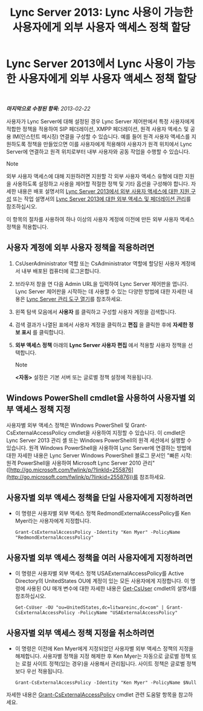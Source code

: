 ﻿---
title: 'Lync Server 2013: Lync 사용이 가능한 사용자에게 외부 사용자 액세스 정책 할당'
TOCTitle: Lync 사용이 가능한 사용자에게 외부 사용자 액세스 정책 할당
ms:assetid: 736fcaad-9f95-4896-b767-e199d86a00a4
ms:mtpsurl: https://technet.microsoft.com/ko-kr/library/Gg398551(v=OCS.15)
ms:contentKeyID: 49304029
ms.date: 08/10/2015
mtps_version: v=OCS.15
ms.translationtype: HT
---

# Lync Server 2013에서 Lync 사용이 가능한 사용자에게 외부 사용자 액세스 정책 할당

 

_**마지막으로 수정된 항목:** 2013-02-22_

사용자가 Lync Server에 대해 설정된 경우 Lync Server 제어판에서 특정 사용자에게 적합한 정책을 적용하여 SIP 페더레이션, XMPP 페더레이션, 원격 사용자 액세스 및 공용 IM(인스턴트 메시징) 연결을 구성할 수 있습니다. 예를 들어 원격 사용자 액세스를 지원하도록 정책을 만들었으면 이를 사용자에게 적용해야 사용자가 원격 위치에서 Lync Server에 연결하고 원격 위치로부터 내부 사용자와 공동 작업을 수행할 수 있습니다.


> [!NOTE]
> 외부 사용자 액세스에 대해 지원하려면 지원할 각 외부 사용자 액세스 유형에 대한 지원을 사용하도록 설정하고 사용을 제어할 적절한 정책 및 기타 옵션을 구성해야 합니다. 자세한 내용은 배포 설명서의 <A href="lync-server-2013-configuring-support-for-external-user-access.md">Lync Server 2013에서 외부 사용자 액세스에 대한 지원 구성</A> 또는 작업 설명서의 <A href="lync-server-2013-managing-federation-and-external-access-to-lync-server-2013.md">Lync Server 2013에 대한 외부 액세스 및 페더레이션 관리</A>를 참조하십시오.



이 항목의 절차를 사용하여 하나 이상의 사용자 계정에 이전에 만든 외부 사용자 액세스 정책을 적용합니다.

## 사용자 계정에 외부 사용자 정책을 적용하려면

1.  CsUserAdministrator 역할 또는 CsAdministrator 역할에 할당된 사용자 계정에서 내부 배포된 컴퓨터에 로그온합니다.

2.  브라우저 창을 연 다음 Admin URL을 입력하여 Lync Server 제어판을 엽니다. Lync Server 제어판을 시작하는 데 사용할 수 있는 다양한 방법에 대한 자세한 내용은 [Lync Server 관리 도구 열기](lync-server-2013-open-lync-server-administrative-tools.md)를 참조하세요.

3.  왼쪽 탐색 모음에서 **사용자** 를 클릭하고 구성할 사용자 계정을 검색합니다.

4.  검색 결과가 나열된 표에서 사용자 계정을 클릭하고 **편집** 을 클릭한 후에 **자세한 정보 표시** 를 클릭합니다.

5.  **외부 액세스 정책** 아래의 **Lync Server 사용자 편집** 에서 적용할 사용자 정책을 선택합니다.
    

    > [!NOTE]
    > <STRONG>&lt;자동&gt;</STRONG> 설정은 기본 서버 또는 글로벌 정책 설정에 적용됩니다.



## Windows PowerShell cmdlet을 사용하여 사용자별 외부 액세스 정책 지정

사용자별 외부 액세스 정책은 Windows PowerShell 및 Grant-CsExternalAccessPolicy cmdlet을 사용하여 지정할 수 있습니다. 이 cmdlet은 Lync Server 2013 관리 셸 또는 Windows PowerShell의 원격 세션에서 실행할 수 있습니다. 원격 Windows PowerShell을 사용하여 Lync Server에 연결하는 방법에 대한 자세한 내용은 Lync Server Windows PowerShell 블로그 문서인 "빠른 시작: 원격 PowerShell을 사용하여 Microsoft Lync Server 2010 관리"([http://go.microsoft.com/fwlink/p/?linkId=255876](http://go.microsoft.com/fwlink/p/?linkid=255876))를 참조하세요.

## 사용자별 외부 액세스 정책을 단일 사용자에게 지정하려면

  - 이 명령은 사용자별 외부 액세스 정책 RedmondExternalAccessPolicy를 Ken Myer라는 사용자에게 지정합니다.
    
        Grant-CsExternalAccessPolicy -Identity "Ken Myer" -PolicyName "RedmondExternalAccessPolicy"

## 사용자별 외부 액세스 정책을 여러 사용자에게 지정하려면

  - 이 명령은 사용자별 외부 액세스 정책 USAExternalAccessPolicy를 Active Directory의 UnitedStates OU에 계정이 있는 모든 사용자에게 지정합니다. 이 명령에 사용된 OU 매개 변수에 대한 자세한 내용은 [Get-CsUser](https://docs.microsoft.com/en-us/powershell/module/skype/Get-CsUser) cmdlet의 설명서를 참조하십시오.
    
        Get-CsUser -OU "ou=UnitedStates,dc=litwareinc,dc=com" | Grant-CsExternalAccessPolicy -PolicyName "USAExternalAccessPolicy"

## 사용자별 외부 액세스 정책 지정을 취소하려면

  - 이 명령은 이전에 Ken Myer에게 지정되었던 사용자별 외부 액세스 정책의 지정을 해제합니다. 사용자별 정책을 지정 해제한 후 Ken Myer는 자동으로 글로벌 정책 또는 로컬 사이트 정책(있는 경우)을 사용해서 관리됩니다. 사이트 정책은 글로벌 정책보다 우선 적용됩니다.
    
        Grant-CsExternalAccessPolicy -Identity "Ken Myer" -PolicyName $Null

자세한 내용은 [Grant-CsExternalAccessPolicy](grant-csexternalaccesspolicy.md) cmdlet 관련 도움말 항목을 참고하세요.

